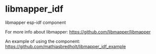 # libmapper_idf
libmapper esp-idf component

For more info about libmapper: https://github.com/libmapper/libmapper

An example of using the component: https://github.com/mathiasbredholt/libmapper_idf_example
